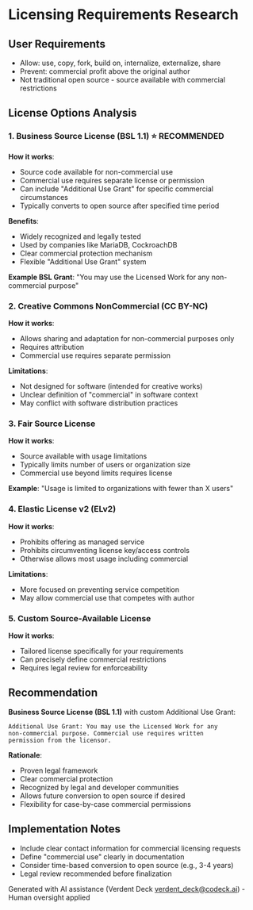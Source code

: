 # Licensing Requirements Research

## User Requirements
- Allow: use, copy, fork, build on, internalize, externalize, share
- Prevent: commercial profit above the original author
- Not traditional open source - source available with commercial restrictions

## License Options Analysis

### 1. Business Source License (BSL 1.1) ⭐ RECOMMENDED
**How it works**: 
- Source code available for non-commercial use
- Commercial use requires separate license or permission
- Can include "Additional Use Grant" for specific commercial circumstances
- Typically converts to open source after specified time period

**Benefits**: 
- Widely recognized and legally tested
- Used by companies like MariaDB, CockroachDB
- Clear commercial protection mechanism
- Flexible "Additional Use Grant" system

**Example BSL Grant**: "You may use the Licensed Work for any non-commercial purpose"

### 2. Creative Commons NonCommercial (CC BY-NC)
**How it works**: 
- Allows sharing and adaptation for non-commercial purposes only
- Requires attribution
- Commercial use requires separate permission

**Limitations**: 
- Not designed for software (intended for creative works)
- Unclear definition of "commercial" in software context
- May conflict with software distribution practices

### 3. Fair Source License
**How it works**: 
- Source available with usage limitations
- Typically limits number of users or organization size
- Commercial use beyond limits requires license

**Example**: "Usage is limited to organizations with fewer than X users"

### 4. Elastic License v2 (ELv2)
**How it works**: 
- Prohibits offering as managed service
- Prohibits circumventing license key/access controls
- Otherwise allows most usage including commercial

**Limitations**: 
- More focused on preventing service competition
- May allow commercial use that competes with author

### 5. Custom Source-Available License
**How it works**: 
- Tailored license specifically for your requirements
- Can precisely define commercial restrictions
- Requires legal review for enforceability

## Recommendation

**Business Source License (BSL 1.1)** with custom Additional Use Grant:

```
Additional Use Grant: You may use the Licensed Work for any 
non-commercial purpose. Commercial use requires written 
permission from the licensor.
```

**Rationale**:
- Proven legal framework
- Clear commercial protection
- Recognized by legal and developer communities
- Allows future conversion to open source if desired
- Flexibility for case-by-case commercial permissions

## Implementation Notes
- Include clear contact information for commercial licensing requests
- Define "commercial use" clearly in documentation
- Consider time-based conversion to open source (e.g., 3-4 years)
- Legal review recommended before finalization

Generated with AI assistance (Verdent Deck <verdent_deck@codeck.ai>) - Human oversight applied